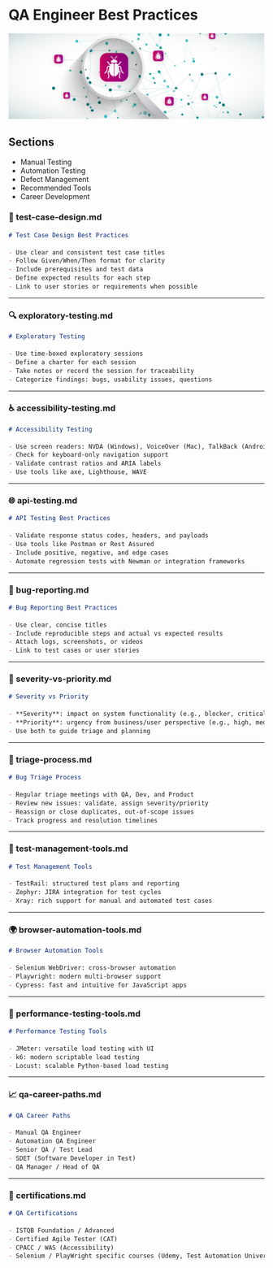 # QA Engineer Best Practices

![](https://github.com/etestova-git/test-practices/blob/main/screenshots/Screenshot%202025-06-27%20at%2021.33.18.png)

## Sections
- Manual Testing
- Automation Testing
- Defect Management
- Recommended Tools
- Career Development

### 🧪 test-case-design.md
```markdown
# Test Case Design Best Practices

- Use clear and consistent test case titles
- Follow Given/When/Then format for clarity
- Include prerequisites and test data
- Define expected results for each step
- Link to user stories or requirements when possible
```

---

### 🔍 exploratory-testing.md
```markdown
# Exploratory Testing

- Use time-boxed exploratory sessions
- Define a charter for each session
- Take notes or record the session for traceability
- Categorize findings: bugs, usability issues, questions
```

---

### ♿ accessibility-testing.md
```markdown
# Accessibility Testing

- Use screen readers: NVDA (Windows), VoiceOver (Mac), TalkBack (Android)
- Check for keyboard-only navigation support
- Validate contrast ratios and ARIA labels
- Use tools like axe, Lighthouse, WAVE
```

---

### 🌐 api-testing.md
```markdown
# API Testing Best Practices

- Validate response status codes, headers, and payloads
- Use tools like Postman or Rest Assured
- Include positive, negative, and edge cases
- Automate regression tests with Newman or integration frameworks
```

---

### 🐞 bug-reporting.md
```markdown
# Bug Reporting Best Practices

- Use clear, concise titles
- Include reproducible steps and actual vs expected results
- Attach logs, screenshots, or videos
- Link to test cases or user stories
```

---

### 🚨 severity-vs-priority.md
```markdown
# Severity vs Priority

- **Severity**: impact on system functionality (e.g., blocker, critical)
- **Priority**: urgency from business/user perspective (e.g., high, medium, low)
- Use both to guide triage and planning
```

---

### 🧩 triage-process.md
```markdown
# Bug Triage Process

- Regular triage meetings with QA, Dev, and Product
- Review new issues: validate, assign severity/priority
- Reassign or close duplicates, out-of-scope issues
- Track progress and resolution timelines
```

---

### 🧰 test-management-tools.md
```markdown
# Test Management Tools

- TestRail: structured test plans and reporting
- Zephyr: JIRA integration for test cycles
- Xray: rich support for manual and automated test cases
```

---

### 🌍 browser-automation-tools.md
```markdown
# Browser Automation Tools

- Selenium WebDriver: cross-browser automation
- Playwright: modern multi-browser support
- Cypress: fast and intuitive for JavaScript apps
```

---

### 🚀 performance-testing-tools.md
```markdown
# Performance Testing Tools

- JMeter: versatile load testing with UI
- k6: modern scriptable load testing
- Locust: scalable Python-based load testing
```

---

### 📈 qa-career-paths.md
```markdown
# QA Career Paths

- Manual QA Engineer
- Automation QA Engineer
- Senior QA / Test Lead
- SDET (Software Developer in Test)
- QA Manager / Head of QA
```

---

### 🏅 certifications.md
```markdown
# QA Certifications

- ISTQB Foundation / Advanced
- Certified Agile Tester (CAT)
- CPACC / WAS (Accessibility)
- Selenium / PlayWright specific courses (Udemy, Test Automation University)
```
